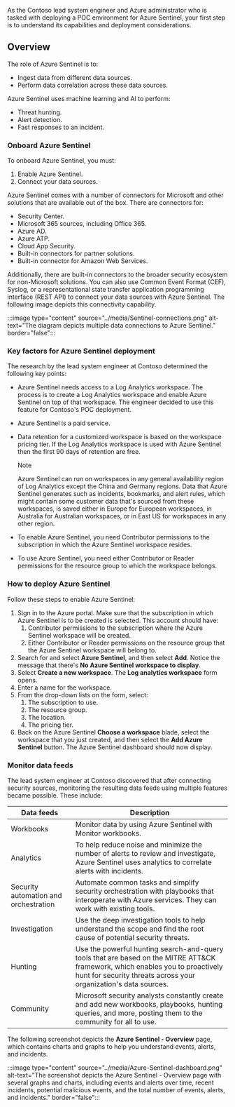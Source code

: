 As the Contoso lead system engineer and Azure administrator who is tasked with deploying a POC environment for Azure Sentinel, your first step is to understand its capabilities and deployment considerations.

## Overview

The role of Azure Sentinel is to:

- Ingest data from different data sources.
- Perform data correlation across these data sources.

Azure Sentinel uses machine learning and AI to perform:

- Threat hunting.
- Alert detection.
- Fast responses to an incident.

### Onboard Azure Sentinel

To onboard Azure Sentinel, you must:

1. Enable Azure Sentinel.
1. Connect your data sources.

Azure Sentinel comes with a number of connectors for Microsoft and other solutions that are available out of the box. There are connectors for:

- Security Center.
- Microsoft 365 sources, including Office 365.
- Azure AD.
- Azure ATP.
- Cloud App Security.
- Built-in connectors for partner solutions.
- Built-in connector for Amazon Web Services.

Additionally, there are built-in connectors to the broader security ecosystem for non-Microsoft solutions. You can also use Common Event Format (CEF), Syslog, or a representational state transfer application programming interface (REST API) to connect your data sources with Azure Sentinel. The following image depicts this connectivity capability.

:::image type="content" source="../media/Sentinel-connections.png" alt-text="The diagram depicts multiple data connections to Azure Sentinel." border="false":::

### Key factors for Azure Sentinel deployment

The research by the lead system engineer at Contoso determined the following key points:

- Azure Sentinel needs access to a Log Analytics workspace. The process is to create a Log Analytics workspace and enable Azure Sentinel on top of that workspace. The engineer decided to use this feature for Contoso's POC deployment.
- Azure Sentinel is a paid service.
- Data retention for a customized workspace is based on the workspace pricing tier. If the Log Analytics workspace is used with Azure Sentinel then the first 90 days of retention are free.

    > [!NOTE]
    > Azure Sentinel can run on workspaces in any general availability region of Log Analytics except the China and Germany regions. Data that Azure Sentinel generates such as incidents, bookmarks, and alert rules, which might contain some customer data that's sourced from these workspaces, is saved either in Europe for European workspaces, in Australia for Australian workspaces, or in East US for workspaces in any other region.

- To enable Azure Sentinel, you need Contributor permissions to the subscription in which the Azure Sentinel workspace resides.
- To use Azure Sentinel, you need either Contributor or Reader permissions for the resource group to which the workspace belongs.

### How to deploy Azure Sentinel

Follow these steps to enable Azure Sentinel:

1. Sign in to the Azure portal. Make sure that the subscription in which Azure Sentinel is to be created is selected. This account should have:
    1. Contributor permissions to the subscription where the Azure Sentinel workspace will be created.
    1. Either Contributor or Reader permissions on the resource group that the Azure Sentinel workspace will belong to.
1. Search for and select **Azure Sentinel**, and then select **Add**. Notice the message that there's **No Azure Sentinel workspace to display**.
1. Select **Create a new workspace**. The **Log analytics workspace** form opens.
1. Enter a name for the workspace.
1. From the drop-down lists on the form, select:
    1. The subscription to use.
    1. The resource group.
    1. The location.
    1. The pricing tier.
1. Back on the Azure Sentinel **Choose a workspace** blade, select the workspace that you just created, and then select the **Add Azure Sentinel** button. The Azure Sentinel dashboard should now display.

### Monitor data feeds

The lead system engineer at Contoso discovered that after connecting security sources, monitoring the resulting data feeds using multiple features became possible. These include:

|Data feeds|Description|
|---|---|
|Workbooks|Monitor data by using Azure Sentinel with Monitor workbooks.|
|Analytics|To help reduce noise and minimize the number of alerts to review and investigate, Azure Sentinel uses analytics to correlate alerts with incidents.|
|Security automation and orchestration|Automate common tasks and simplify security orchestration with playbooks that interoperate with Azure services. They can work with existing tools.|
|Investigation|Use the deep investigation tools to help understand the scope and find the root cause of potential security threats.|
|Hunting|Use the powerful hunting search-and-query tools that are based on the MITRE ATT&CK framework, which enables you to proactively hunt for security threats across your organization's data sources.|
|Community|Microsoft security analysts constantly create and add new workbooks, playbooks, hunting queries, and more, posting them to the community for all to use.|

The following screenshot depicts the **Azure Sentinel - Overview** page, which contains charts and graphs to help you understand events, alerts, and incidents.

:::image type="content" source="../media/Azure-Sentinel-dashboard.png" alt-text="The screenshot depicts the Azure Sentinel - Overview page with several graphs and charts, including events and alerts over time, recent incidents, potential malicious events, and the total number of events, alerts, and incidents." border="false":::
